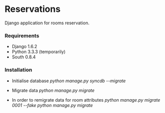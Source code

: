 Reservations
============

Django application for rooms reservation.

### Requirements

* Django 1.6.2
* Python 3.3.3 (temporarily)
* South 0.8.4

### Installation

* Initialise database
_python manage.py syncdb --migrate_

* Migrate data
_python manage.py migrate_

* In order to remigrate data for room attributes
_python manage.py migrate 0001 --fake_
_python manage.py migrate_

